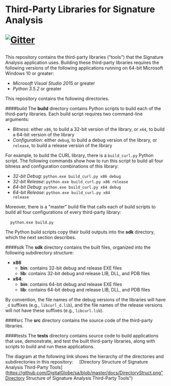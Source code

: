Third-Party Libraries for Signature Analysis<p>[![Gitter](https://badges.gitter.im/DigitalGlobe/tools.svg)](https://gitter.im/DigitalGlobe/tools?utm_source=badge&utm_medium=badge&utm_campaign=pr-badge&utm_content=badge)
===================

This repository contains the third-party libraries ("tools") that the Signature Analysis application uses.  Building these third-party libraries requires the following versions of the following applications running on 64-bit Microsoft Windows 10 or greater:

 - *Microsoft Visual Studio 2015* or greater
 - *Python 3.5.2* or greater

This repository contains the following directories.

####build
The **build** directory contains Python scripts to build each of the third-party libraries.  Each build script requires two command-line arguments:

 - *Bitness*: either <code>x86</code>, to build a 32-bit version of the library, or <code>x64</code>, to build a 64-bit version of the library
 - *Configuration*: either <code>debug</code>, to build a debug version of the library, or <code>release</code>, to build a release version of the library

For example, to build the CURL library, there is a <code>build_curl.py</code> Python script.  The following commands show how to run this script to build all four bitness and configuration combinations of this library:

 - *32-bit Debug*: <code>python.exe build_curl.py x86 debug </code>
 - *32-bit Release*: <code>python.exe build_curl.py x86 release </code>
 - *64-bit Debug*: <code>python.exe build_curl.py x64 debug </code>
 - *64-bit Release*: <code>python.exe build_curl.py x64 release</code>

Moreover, there is a "master" build file that calls each of build scripts to build all four configurations of every third-party library:

&nbsp;&nbsp;&nbsp;&nbsp;<code>python.exe build.py</code>

The Python build scripts copy their build outputs into the **sdk** directory, which the next section describes.

####sdk
The **sdk** directory contains the built files, organized into the following subdirectory structure:

 - **x86**
	 - **bin**:  contains 32-bit debug and release EXE files
	 - **lib**: contains 32-bit debug and release LIB, DLL, and PDB files
 - **x64**:
	 - **bin**:  contains 64-bit debug and release EXE files
	 - **lib**: contains 64-bit debug and release LIB, DLL, and PDB files

By convention, the file names of the debug versions of the libraries will have <code>&#95;d</code> suffixes (e.g., <code>libcurl&#95;d.lib</code>), and the file names of the release versions will not have these suffixes (e.g., <code>libcurl.lib</code>).

####src
The **src** directory contains the source code of the third-party libraries.

####tests
The **tests** directory contains source code to build applications that use, demonstrate, and test the built third-party libraries, along with scripts to build and run these applications.

The diagram at the following link shows the hierarchy of the directories and subdirectories in this repository:
&nbsp;&nbsp;&nbsp;&nbsp;[Directory Structure of Signature Analysis Third-Party Tools](https://github.com/DigitalGlobe/sa/blob/master/docs/DirectoryStruct.png"Directory Structure of Signature Analysis Third-Party Tools")


